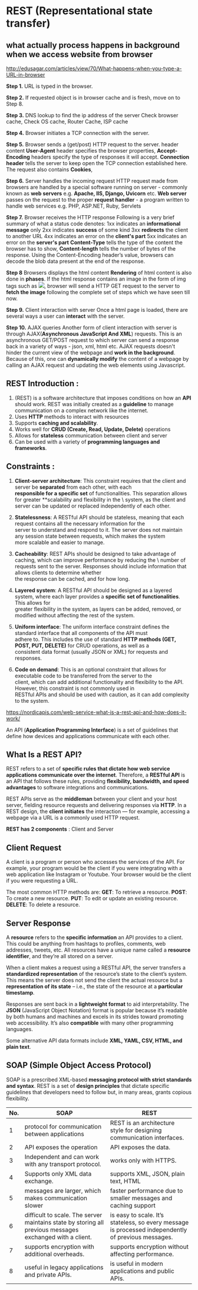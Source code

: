 # REST (Representational state transfer)

## what actually process happens in background when we access website from browser
http://edusagar.com/articles/view/70/What-happens-when-you-type-a-URL-in-browser

**Step 1.** URL is typed in the browser.

**Step 2.** If requested object is in browser cache and is fresh, move on to Step 8.

**Step 3.** DNS lookup to find the ip address of the server
Check browser cache, Check OS cache, Router Cache, ISP cache

**Step 4.** Browser initiates a TCP connection with the server.

**Step 5.** Browser sends a (get/post) HTTP request to the server.
header content
**User-Agent** header specifies the browser properties,
**Accept-Encoding** headers specify the type of responses it will accept.
**Connection header** tells the server to keep open the TCP connection established here.
The request also contains **Cookies**,

**Step 6.** Server handles the incoming request
HTTP request made from browsers are handled by a special software running on server - commonly known as **web servers** e.g. **Apache, IIS, Django, Uvicorn** etc. 
**Web server** passes on the request to the proper **request handler** - a program written to handle web services e.g. PHP, ASP.NET, Ruby, Servlets

**Step 7.** Browser receives the HTTP response
Following is a very brief summary of what a status code denotes:
1xx indicates an **informational message** only
2xx indicates **success** of some kind
3xx **redirects** the client to another URL
4xx indicates an error on the **client's part**
5xx indicates an error on the **server's part**
**Content-Type** tells the type of the content the browser has to show,
**Content-length** tells the number of bytes of the response.
Using the Content-Encoding header’s value, browsers can decode the blob data present at the end of the response.

**Step 8** Browsers displays the html content
**Rendering** of html content is also done in **phases**.
If the html response contains an image in the form of img tags such as <img src="/assets/img/logo.png"/>, browser will send a
HTTP GET request to the server to **fetch the image** following the complete set of steps which we have seen till now.

**Step 9.** Client interaction with server
Once a html page is loaded, there are several ways a user can **interact** with the server.

**Step 10.** AJAX queries
Another form of client interaction with server is through AJAX(**Asynchronous JavaScript And XML**) requests.
This is an asynchronous GET/POST request to which server can send a response back in a variety of ways - json,
xml, html etc. AJAX requests doesn't hinder the current view of the webpage and **work in the background**. Because of this, one can **dynamically modify** the 
content of a webpage by calling an AJAX request and updating the web elements using Javascript.

## REST Introduction : 
1. (REST) is a software architecture that imposes conditions on how an **API** should work. REST was initially created as a
   **guideline** to manage communication on a complex network like the internet. 
2. Uses **HTTP** methods to interact with resources
2. Supports **caching and scalability**.
3. Works well for **CRUD (Create, Read, Update, Delete)** operations
4. Allows for **stateless** communication between client and server
5. Can be used with a variety of **programming languages and frameworks**.

## Constraints : 
1. **Client-server architecture**: This constraint requires that the client and server be **separated** from each other, with each \
   **responsible for a specific set** of functionalities. This separation allows for greater **scalability and flexibility in the \ 
   system, as the client and server can be updated or replaced independently of each other.

2. **Statelessness**: A RESTful API should be stateless, meaning that each request contains all the necessary information for the \
   server to understand and respond to it. The server does not maintain any session state between requests, which makes the system \
   more scalable and easier to manage.

3. **Cacheability**: REST APIs should be designed to take advantage of caching, which can improve performance by reducing the \ 
   number of requests sent to the server. Responses should include information that allows clients to determine whether \
   the response can be cached, and for how long.

4. **Layered system**: A RESTful API should be designed as a layered system, where each layer provides a **specific set of functionalities**.  This allows for    
   greater flexibility in the system, as layers can be added, removed, or modified without affecting the rest of the system.

5. **Uniform interface**: The uniform interface constraint defines the standard interface that all components of the API must \
   adhere to. This includes the use of standard **HTTP methods (GET, POST, PUT, DELETE)** for CRUD operations, as well as a \
   consistent data format (usually JSON or XML) for requests and responses.

6. **Code on demand**: This is an optional constraint that allows for executable code to be transferred from the server to the \
   client, which can add additional functionality and flexibility to the API. However, this constraint is not commonly used in \
   RESTful APIs and should be used with caution, as it can add complexity to the system.

https://nordicapis.com/web-service-what-is-a-rest-api-and-how-does-it-work/

An API (**Application Programming Interface**) is a set of guidelines that define how devices and applications communicate with each other.

## What Is a REST API?
REST refers to a set of **specific rules that dictate how web service applications communicate over the internet**. Therefore, a 
**RESTful API** is an API that follows these rules, providing **flexibility, bandwidth, and speed advantages** to software integrations and communications.

REST APIs serve as the **middleman** between your client and your host server, fielding resource requests and delivering 
responses via **HTTP**. In a REST design, the **client initiates** the interaction — for example, accessing a webpage via
a URL is a commonly used HTTP request.

**REST has 2 components** : Client and Server

## Client Request

A client is a program or person who accesses the services of the API. For example, your program would be the client if you 
were integrating with a web application like Instagram or Youtube. Your browser would be the client if you were requesting a URL.

The most common HTTP methods are:
    **GET**: To retrieve a resource.
    **POST**: To create a new resource.
    **PUT**: To edit or update an existing resource.
    **DELETE**: To delete a resource.

## Server Response

A **resource** refers to the **specific information** an API provides to a client. This could be anything from hashtags to 
profiles, comments, web addresses, tweets, etc. All resources have a unique name called a **resource identifier**, and they’re 
all stored on a server.

When a client makes a request using a RESTful API, the server transfers a **standardized representation** of the resource’s
state to the client’s system. This means the server does not send the client the actual resource but a 
**representation of its state** – i.e., the state of the resource at a **particular timestamp**.

Responses are sent back in a **lightweight format** to aid interpretability. The **JSON** (JavaScript Object Notation) format is 
popular because it’s readable by both humans and machines and excels in its strides toward promoting web accessibility. It’s also 
**compatible** with many other programming languages.

Some alternative API data formats include **XML, YAML, CSV, HTML, and plain text**.

## SOAP (Simple Object Access Protocol)
SOAP is a prescribed XML-based **messaging protocol with strict standards and syntax**. REST is a set of **design principles** 
that dictate specific guidelines that developers need to follow but, in many areas, grants copious flexibility.

| No. | SOAP                                            | REST                                                                                         |
|-----|-------------------------------------------------|----------------------------------------------------------------------------------------------|
| 1   | protocol for communication between applications | REST is an architecture style for designing communication interfaces.                        |
| 2   | API exposes the operation                       | API exposes the data.                                                                        |
| 3   | Independent and can work with any transport protocol. | works only with HTTPS.                                                                 |
| 4   | Supports only XML data exchange.                | supports XML, JSON, plain text, HTML                                                         |
| 5   | messages are larger, which makes communication slower | faster performance due to smaller messages and caching support                         |
| 6   | difficult to scale. The server maintains state by storing all previous messages exchanged with a client. | is easy to scale. It’s stateless, so every message is processed independently of previous messages. |
| 7   | supports encryption with additional overheads.  | supports encryption without affecting performance.                                           |
| 8   | useful in legacy applications and private APIs. | is useful in modern applications and public APIs.                                            |
